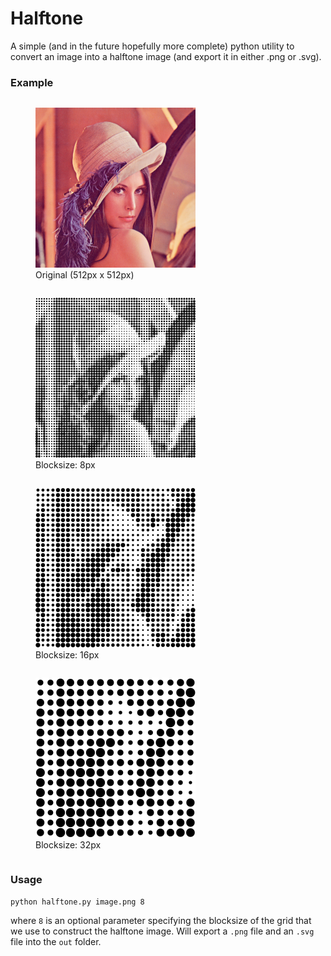 # Halftone

A simple (and in the future hopefully more complete) python utility to convert an image into a halftone image (and export it in either .png or .svg).


### Example

<figure style="display:inline-block">
	<img src = 'docs/lena.png' height = '256px'>
	<figcaption>Original (512px x 512px)</figcaption>
</figure>

<figure style="display:inline-block">
	<img src = 'docs/lena-out-8.png' height = '256px'>
	<figcaption>Blocksize: 8px</figcaption>
</figure>

<figure style="display:inline-block">
	<img src = 'docs/lena-out-16.png' height = '256px'>
	<figcaption>Blocksize: 16px</figcaption>
</figure>

<figure style="display:inline-block">
	<img src = 'docs/lena-out-32.png' height = '256px'>
	<figcaption>Blocksize: 32px</figcaption>
</figure>


### Usage

```
python halftone.py image.png 8
```
where `8` is an optional parameter specifying the blocksize of the grid that we use to construct the halftone image.
Will export a `.png` file and an `.svg` file into the `out` folder.
